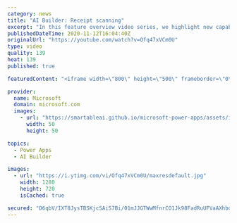 ```yaml
---
category: news
title: "AI Builder: Receipt scanning"
excerpt: "In this feature overview video series, we highlight new capabilities included in the latest update to AI Builder.  Receipt scanning is a new AI Builder feature that processes receipts to identify and extract information. The AI model identifies receipt data, merchant information, total price, and taxes"
publishedDateTime: 2020-11-12T16:04:40Z
originalUrl: "https://youtube.com/watch?v=Ofq47xVCm0U"
type: video
quality: 139
heat: 139
published: true

featuredContent: "<iframe width=\"800\" height=\"500\" frameborder=\"0\" src=\"https://www.youtube.com/embed/Ofq47xVCm0U\" allow=\"accelerometer; autoplay; encrypted-media; gyroscope; picture-in-picture\" allowfullscreen></iframe>"

provider:
  name: Microsoft
  domain: microsoft.com
  images:
    - url: "https://smartableai.github.io/microsoft-power-apps/assets/images/organizations/microsoft.com-50x50.jpg"
      width: 50
      height: 50

topics:
  - Power Apps
  - AI Builder

images:
  - url: "https://i.ytimg.com/vi/Ofq47xVCm0U/maxresdefault.jpg"
    width: 1280
    height: 720
    isCached: true

secured: "D6qbV/IXT8JysTBSKjcSAiS7Bi/01mJJGTWwMfnrCO1Jk98FadRuUFVaAXhboVguD0hpmtREr0aSkhd07c9DJeqNDcVsFB7vehB4StWVIxnm8I18TIvE0xxOnE77L0kzC4doDKhsR8R9L0qaheP7kOngbEYIVxA2HasHAe8oklweZM+C98l9zWlwC5qIOS4bACWRe9EyUznJ15Q2a/ZO3w0ffytYEowHsneBqP/BULUBVgrnmSpk9UD1gZOcjZDtNVbjDUVbPCkvE3TxcE6KrdWqOKUMNegCRdpbNiBndg2XV6D/QrGnIcN1HwiXo496OHSNfhSyTa3K4iG4Ao/3s5ZRdWO/UYh7bXF3ng0DMwfj8hrKAukXfyqhmAxRy6FAZvjDbVKi6Hd9vVV1ah2UObo6+Xn8UvjvZqV4QeTGzGg=;PhpTM2qHx74lU/5AJXY1dQ=="
---
```


